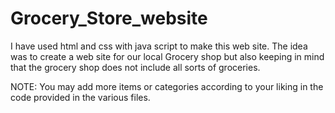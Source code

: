 # Grocery_Store_website

I have used html and css with java script to make this web site. The idea was to create a web site for our local Grocery shop but also keeping in mind that the grocery shop does not include all sorts of groceries. 

NOTE: You may add more items or categories according to your liking in the code provided in the various files.
